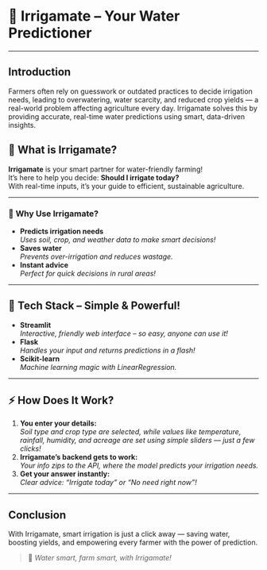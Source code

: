 # 🌊 **Irrigamate – Your Water Predictioner**

---
## **Introduction**
Farmers often rely on guesswork or outdated practices to decide irrigation needs, leading to overwatering, water scarcity, and reduced crop yields — a real-world problem affecting agriculture every day. Irrigamate solves this by providing accurate, real-time water predictions using smart, data-driven insights.

## 🌱 **What is Irrigamate?**

**Irrigamate** is your smart partner for water-friendly farming!  
It’s here to help you decide: **Should I irrigate today?**  
With real-time inputs, it’s your guide to efficient, sustainable agriculture.

---

### 🚀 **Why Use Irrigamate?**

- **Predicts irrigation needs**  
  _Uses soil, crop, and weather data to make smart decisions!_
- **Saves water**  
  _Prevents over-irrigation and reduces wastage._
- **Instant advice**  
  _Perfect for quick decisions in rural areas!_

---

## 🧰 **Tech Stack – Simple & Powerful!**

- **Streamlit**  
  _Interactive, friendly web interface – so easy, anyone can use it!_
- **Flask**  
  _Handles your input and returns predictions in a flash!_
- **Scikit-learn**  
  _Machine learning magic with LinearRegression._

---

## ⚡ **How Does It Work?**

1. **You enter your details:**  
   _Soil type and crop type are selected, while values like temperature, rainfall, humidity, and acreage are set using simple sliders — just a few clicks!_
2. **Irrigamate’s backend gets to work:**  
   _Your info zips to the API, where the model predicts your irrigation needs._
3. **Get your answer instantly:**  
   _Clear advice: “Irrigate today” or “No need right now”!_

---

##  **Conclusion**
With Irrigamate, smart irrigation is just a click away — saving water, boosting yields, and empowering every farmer with the power of prediction.

> 💬 _Water smart, farm smart, with Irrigamate!_
